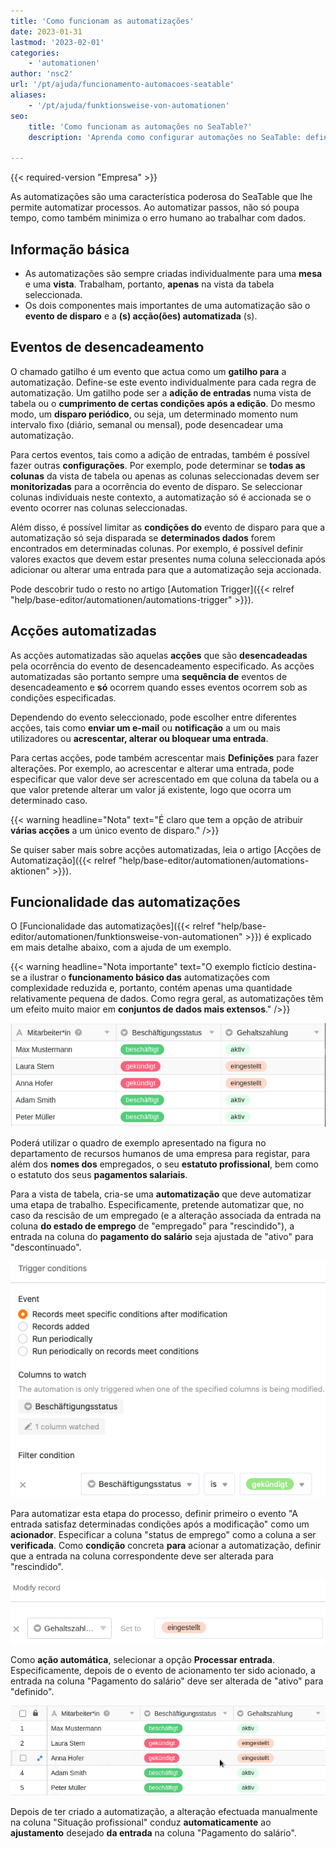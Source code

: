 ```yaml
---
title: 'Como funcionam as automatizações'
date: 2023-01-31
lastmod: '2023-02-01'
categories:
    - 'automationen'
author: 'nsc2'
url: '/pt/ajuda/funcionamento-automacoes-seatable'
aliases:
    - '/pt/ajuda/funktionsweise-von-automationen'
seo:
    title: 'Como funcionam as automações no SeaTable?'
    description: 'Aprenda como configurar automações no SeaTable: defina triggers, condições e ações automáticas para aumentar a eficiência e reduzir tarefas manuais.'

---
```


{{< required-version "Empresa" >}}

As automatizações são uma característica poderosa do SeaTable que lhe permite automatizar processos. Ao automatizar passos, não só poupa tempo, como também minimiza o erro humano ao trabalhar com dados.

## Informação básica

- As automatizações são sempre criadas individualmente para uma **mesa** e uma **vista**. Trabalham, portanto, **apenas** na vista da tabela seleccionada.
- Os dois componentes mais importantes de uma automatização são o **evento de disparo** e a **(s) acção(ões) automatizada** (s).

## Eventos de desencadeamento

O chamado gatilho é um evento que actua como um **gatilho para** a automatização. Define-se este evento individualmente para cada regra de automatização. Um gatilho pode ser a **adição de entradas** numa vista de tabela ou o **cumprimento de certas condições após a edição**. Do mesmo modo, um **disparo periódico**, ou seja, um determinado momento num intervalo fixo (diário, semanal ou mensal), pode desencadear uma automatização.

Para certos eventos, tais como a adição de entradas, também é possível fazer outras **configurações**. Por exemplo, pode determinar se **todas as colunas** da vista de tabela ou apenas as colunas seleccionadas devem ser **monitorizadas** para a ocorrência do evento de disparo. Se seleccionar colunas individuais neste contexto, a automatização só é accionada se o evento ocorrer nas colunas seleccionadas.

Além disso, é possível limitar as **condições do** evento de disparo para que a automatização só seja disparada se **determinados dados** forem encontrados em determinadas colunas. Por exemplo, é possível definir valores exactos que devem estar presentes numa coluna seleccionada após adicionar ou alterar uma entrada para que a automatização seja accionada.

Pode descobrir tudo o resto no artigo [Automation Trigger]({{< relref "help/base-editor/automationen/automations-trigger" >}}).

## Acções automatizadas

As acções automatizadas são aquelas **acções** que são **desencadeadas** pela ocorrência do evento de desencadeamento especificado. As acções automatizadas são portanto sempre uma **sequência de** eventos de desencadeamento e **só** ocorrem quando esses eventos ocorrem sob as condições especificadas.

Dependendo do evento seleccionado, pode escolher entre diferentes acções, tais como **enviar um e-mail** ou **notificação** a um ou mais utilizadores ou **acrescentar, alterar ou bloquear uma entrada**.

Para certas acções, pode também acrescentar mais **Definições** para fazer alterações. Por exemplo, ao acrescentar e alterar uma entrada, pode especificar que valor deve ser acrescentado em que coluna da tabela ou a que valor pretende alterar um valor já existente, logo que ocorra um determinado caso.

{{< warning  headline="Nota"  text="É claro que tem a opção de atribuir **várias acções** a um único evento de disparo." />}}

Se quiser saber mais sobre acções automatizadas, leia o artigo [Acções de Automatização]({{< relref "help/base-editor/automationen/automations-aktionen" >}}).

## Funcionalidade das automatizações

O [Funcionalidade das automatizações]({{< relref "help/base-editor/automationen/funktionsweise-von-automationen" >}}) é explicado em mais detalhe abaixo, com a ajuda de um exemplo.

{{< warning  headline="Nota importante"  text="O exemplo fictício destina-se a ilustrar o **funcionamento básico das** automatizações com complexidade reduzida e, portanto, contém apenas uma quantidade relativamente pequena de dados. Como regra geral, as automatizações têm um efeito muito maior em **conjuntos de dados mais extensos**." />}}

![Tabela de exemplo](images/example-table-final-version.png)

Poderá utilizar o quadro de exemplo apresentado na figura no departamento de recursos humanos de uma empresa para registar, para além dos **nomes dos** empregados, o seu **estatuto profissional**, bem como o estatuto dos seus **pagamentos salariais**.

Para a vista de tabela, cria-se uma **automatização** que deve automatizar uma etapa de trabalho. Especificamente, pretende automatizar que, no caso da rescisão de um empregado (e a alteração associada da entrada na coluna **do estado de emprego** de "empregado" para "rescindido"), a entrada na coluna do **pagamento do salário** seja ajustada de "ativo" para "descontinuado".

![Definição do evento de disparo](images/create-an-automation-1-1.png)

Para automatizar esta etapa do processo, definir primeiro o evento "A entrada satisfaz determinadas condições após a modificação" como um **acionador**. Especificar a coluna "status de emprego" como a coluna a ser **verificada**. Como **condição** concreta **para** acionar a automatização, definir que a entrada na coluna correspondente deve ser alterada para "rescindido".

![Definição da acção automática da automatização do exemplo](images/automated-action-of-the-example-automation-2.png)

Como **ação automática**, selecionar a opção **Processar entrada**. Especificamente, depois de o evento de acionamento ter sido acionado, a entrada na coluna "Pagamento do salário" deve ser alterada de "ativo" para "definido".

![Execução do exemplo de automatização](images/example-automation-new.gif)

Depois de ter criado a automatização, a alteração efectuada manualmente na coluna "Situação profissional" conduz **automaticamente** ao **ajustamento** desejado **da entrada** na coluna "Pagamento do salário".
